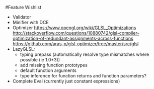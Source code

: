 #Feature Wishlist

- Validator
- Minifier with DCE
- Optimizer
	https://www.opengl.org/wiki/GLSL_Optimizations
	http://stackoverflow.com/questions/10880742/glsl-compiler-optimization-of-redundant-assignments-across-functions
	https://github.com/aras-p/glsl-optimizer/tree/master/src/glsl
- LazyGLSL: 
	- typing prepass (automatically resolve type mismatches where possible (ie 1.0*3))
	- add missing function prototypes
    - default function arguments
    - type inference for function returns and function parameters?
- Complete Eval (currently just constant expressions)
